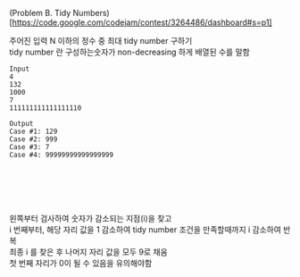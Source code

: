 (Problem B. Tidy Numbers)[https://code.google.com/codejam/contest/3264486/dashboard#s=p1]

주어진 입력 N 이하의 정수 중 최대 tidy number 구하기<br>
tidy number 란 구성하는숫자가 non-decreasing 하게 배열된 수를 말함

```
Input
4
132
1000
7
111111111111111110

Output 
Case #1: 129
Case #2: 999
Case #3: 7
Case #4: 99999999999999999
```

<br><br><br><br>

왼쪽부터 검사하여 숫자가 감소되는 지점(i)을 찾고<br>
i 번째부터, 해당 자리 값을 1 감소하여 tidy number 조건을 만족할때까지 i 감소하여 반복<br>
최종 i 를 찾은 후 나머지 자리 값을 모두 9로 채움<br>
첫 번째 자리가 0이 될 수 있음을 유의해야함
